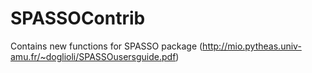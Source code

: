 # SPASSOContrib
Contains new functions for SPASSO package (http://mio.pytheas.univ-amu.fr/~doglioli/SPASSOusersguide.pdf)
